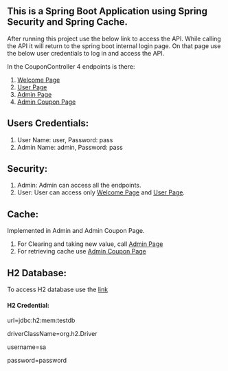 ## This is a Spring Boot Application using Spring Security and Spring Cache.
After running this project use the below link to access the API. While calling the API it will return to the spring boot internal login page.
On that page use the below user credentials to log in and access the API.

In the CouponController 4 endpoints is there:
1.  [Welcome Page](http://localhost:8080/myapp/)
2.  [User Page](http://localhost:8080/myapp/user/)
3.  [Admin Page](http://localhost:8080/myapp/admin/)
4.  [Admin Coupon Page](http://localhost:8080/myapp/admin/viewCoupon)

## Users Credentials:
1. User Name: user, Password: pass
2. Admin Name: admin, Password: pass

## Security:
1. Admin:  Admin can access all the endpoints.
2. User: User can access only [Welcome Page](http://localhost:8080/myapp/) and [User Page](http://localhost:8080/myapp/user/).

## Cache:
Implemented in Admin and Admin Coupon Page.
1. For Clearing and taking new value, call [Admin Page](http://localhost:8080/myapp/admin/)
2. For retrieving cache use [Admin Coupon Page](http://localhost:8080/myapp/admin/viewCoupon)

## H2 Database:
To access H2 database use the [link](http://localhost:8080/myapp/h2-console/)
#### H2 Credential:
url=jdbc:h2:mem:testdb

driverClassName=org.h2.Driver

username=sa

password=password
